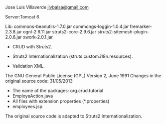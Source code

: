 Jose Luis Villaverde
jlvbalsa@gmail.com

Server:Tomcat 6

Lib:
commons-beanutils-1.7.0.jar
commongs-loggin-1.0.4.jar
fremarker-2.3.8.jar
ognl-2.6.11.jar
struts2-core-2.9.6.jar
struts2-sitemesh-plugin-2.0.6.jar
xwork-2.0.1.jar


- CRUD with Struts2.

- Struts2 Internationalization (struts.custom.i18n.resources).

- Validation XML.

The GNU General Public License (GPL) Version 2, June 1991
Changes in the original source code:
31/05/2013
- The name of the packages: org.crud.tutorial
- EmployeAction.java 
- All files with extension properties (*.properties)
- employees.jsp

The original source code is adapted to Struts2 Internationalization.

